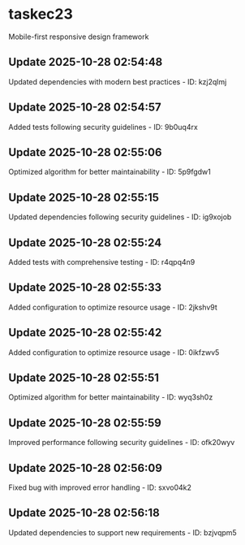 # taskec23
Mobile-first responsive design framework

## Update 2025-10-28 02:54:48
Updated dependencies with modern best practices - ID: kzj2qlmj


## Update 2025-10-28 02:54:57
Added tests following security guidelines - ID: 9b0uq4rx


## Update 2025-10-28 02:55:06
Optimized algorithm for better maintainability - ID: 5p9fgdw1


## Update 2025-10-28 02:55:15
Updated dependencies following security guidelines - ID: ig9xojob


## Update 2025-10-28 02:55:24
Added tests with comprehensive testing - ID: r4qpq4n9


## Update 2025-10-28 02:55:33
Added configuration to optimize resource usage - ID: 2jkshv9t


## Update 2025-10-28 02:55:42
Added configuration to optimize resource usage - ID: 0ikfzwv5


## Update 2025-10-28 02:55:51
Optimized algorithm for better maintainability - ID: wyq3sh0z


## Update 2025-10-28 02:55:59
Improved performance following security guidelines - ID: ofk20wyv


## Update 2025-10-28 02:56:09
Fixed bug with improved error handling - ID: sxvo04k2


## Update 2025-10-28 02:56:18
Updated dependencies to support new requirements - ID: bzjvqpm5

